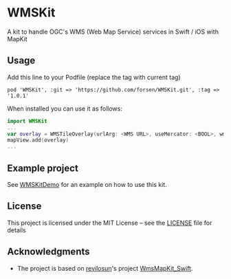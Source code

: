 # WMSKit
A kit to handle OGC's WMS (Web Map Service) services in Swift / iOS with MapKit

## Usage
Add this line to your Podfile (replace the tag with current tag)
```
pod 'WMSKit', :git => 'https://github.com/forsen/WMSKit.git', :tag => '1.0.1'
```

When installed you can use it as follows:
```Swift
import WMSKit
...
var overlay = WMSTileOverlay(urlArg: <WMS URL>, useMercator: <BOOL>, wmsVersion: <WMSVERSION>)
mapView.add(overlay)
...
```

## Example project
See [WMSKitDemo](https://github.com/forsen/WMSKitDemo) for an example on how to use this kit. 

## License
This project is licensed under the MIT License – see the [LICENSE](../master/LICENSE) file for details

## Acknowledgments
* The project is based on [revilosun](https://github.com/revilosun)'s project [WmsMapKit_Swift](https://github.com/revilosun/WmsMapKit_Swift).
